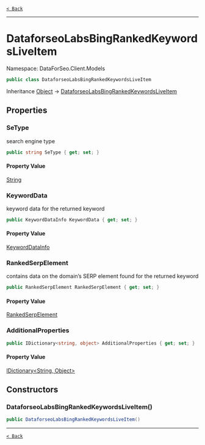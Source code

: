 [`< Back`](./)

---

# DataforseoLabsBingRankedKeywordsLiveItem

Namespace: DataForSeo.Client.Models

```csharp
public class DataforseoLabsBingRankedKeywordsLiveItem
```

Inheritance [Object](https://docs.microsoft.com/en-us/dotnet/api/system.object) → [DataforseoLabsBingRankedKeywordsLiveItem](./dataforseo.client.models.dataforseolabsbingrankedkeywordsliveitem)

## Properties

### **SeType**

search engine type

```csharp
public string SeType { get; set; }
```

#### Property Value

[String](https://docs.microsoft.com/en-us/dotnet/api/system.string)<br>

### **KeywordData**

keyword data for the returned keyword

```csharp
public KeywordDataInfo KeywordData { get; set; }
```

#### Property Value

[KeywordDataInfo](./dataforseo.client.models.keyworddatainfo)<br>

### **RankedSerpElement**

contains data on the domain’s SERP element found for the returned keyword

```csharp
public RankedSerpElement RankedSerpElement { get; set; }
```

#### Property Value

[RankedSerpElement](./dataforseo.client.models.rankedserpelement)<br>

### **AdditionalProperties**

```csharp
public IDictionary<string, object> AdditionalProperties { get; set; }
```

#### Property Value

[IDictionary&lt;String, Object&gt;](https://docs.microsoft.com/en-us/dotnet/api/system.collections.generic.idictionary-2)<br>

## Constructors

### **DataforseoLabsBingRankedKeywordsLiveItem()**

```csharp
public DataforseoLabsBingRankedKeywordsLiveItem()
```

---

[`< Back`](./)
